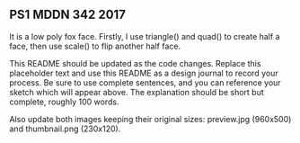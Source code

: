 ## PS1 MDDN 342 2017
It is a low poly fox face. Firstly, I use triangle() and quad() to create half a face, then use scale() to flip another half face. 

This README should be updated as the code changes. Replace
this placeholder text and use this
README as a design journal to record your process.
Be sure to use complete sentences,
and you can reference your sketch which will appear above.
The explanation should be short but complete, roughly 100 words.

Also update both images keeping their original sizes:
preview.jpg (960x500) and thumbnail.png (230x120).